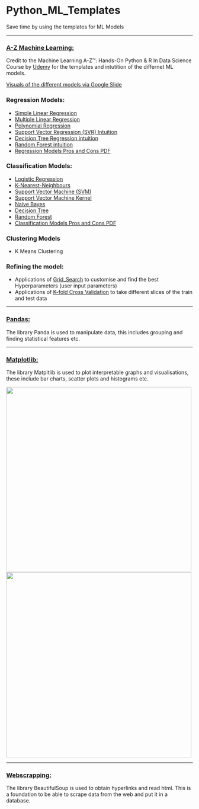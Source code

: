 # Python_ML_Templates
Save time by using the templates for ML Models

---

### [A-Z Machine Learning:](https://github.com/Richieone13/Python_ML_Templates/tree/master/A-Z_ML) 
Credit to the Machine Learning A-Z™: Hands-On Python & R In Data Science Course by [Udemy](https://www.udemy.com/machinelearning/) for the templates and intutition of the differnet ML models.

[Visuals of the different models via Google Slide](https://docs.google.com/presentation/d/1YKTXZCxPsC2kefWQZNq1fIUK3ZjK7b3jLTOBYVkg0cY/edit?usp=sharing)

### Regression Models:

* [Simple Linear Regression](https://github.com/Richieone13/Python_ML_Templates/tree/master/A-Z_ML/Regression_Simple_Linear-Regression)
* [Multiple Linear Regression](https://github.com/Richieone13/Python_ML_Templates/tree/master/A-Z_ML/Regression_Multiple_Linear_Regression)
* [Polynomial Regression](https://github.com/Richieone13/Python_ML_Templates/tree/master/A-Z_ML/Regression_Polynomial-Regression)
* [Support Vector Regression (SVR) Intuition](https://github.com/Richieone13/Python_ML_Templates/tree/master/A-Z_ML/Regression_SVR_Intuition)
* [Decision Tree Regression intuition](https://github.com/Richieone13/Python_ML_Templates/tree/master/A-Z_ML/Regression_Decision_Tree_Regression_Intuition)
* [Random Forest intuition](https://github.com/Richieone13/Python_ML_Templates/tree/master/A-Z_ML/Regression_Random-Forest-Intuition)
* [Regression Models Pros and Cons PDF](https://github.com/Richieone13/Python_ML_Templates/blob/master/A-Z_ML/Regression--Models-Pros-Cons.pdf)

### Classification Models:

* [Logistic Regression](https://github.com/Richieone13/Python_ML_Templates/tree/master/A-Z_ML/Classification_Logistic-Regression)
* [K-Nearest-Neighbours](https://github.com/Richieone13/Python_ML_Templates/tree/master/A-Z_ML/Classification_K-Nearest-Neighbors)
* [Support Vector Machine (SVM)](https://github.com/Richieone13/Python_ML_Templates/tree/master/A-Z_ML/Classification_SVM)
* [Support Vector Machine Kernel](https://github.com/Richieone13/Python_ML_Templates/tree/master/A-Z_ML/Classification_Kernel-SVM)
* [Naive Bayes](https://github.com/Richieone13/Python_ML_Templates/tree/master/A-Z_ML/Classification_Naive-Bayes)
* [Decision Tree](https://github.com/Richieone13/Python_ML_Templates/tree/master/A-Z_ML/Classification_Decision-Tree)
* [Random Forest](https://github.com/Richieone13/Python_ML_Templates/tree/master/A-Z_ML/Classification_Random-Forest)
* [Classification Models Pros and Cons PDF](https://github.com/Richieone13/Python_ML_Templates/blob/master/A-Z_ML/Classifications-Models-Pros-Cons.pdf)

### Clustering Models

* K Means Clustering

### Refining the model:

* Applications of [Grid_Search](https://github.com/Richieone13/Python_ML_Templates/blob/master/A-Z_ML/Model-Selection/grid_search.py) to customise and find the best Hyperparameters (user input parameters)
* Applications of [K-fold Cross Validation](https://github.com/Richieone13/Python_ML_Templates/blob/master/A-Z_ML/Model-Selection/k_fold_cross_validation.py) to take different slices of the train and test data

---

### [Pandas:](https://github.com/Richieone13/Python_ML_Templates/tree/master/Panda_Manipulations)
The library Panda is used to manipulate data, this includes grouping and finding statistical features etc.

---

### [Matplotlib:](https://github.com/Richieone13/Python_ML_Templates/blob/master/Matplotlib/Matplotlib_Plots_Examples.py)
The library Matpltlib is used to plot interpretable graphs and visualisations, these include bar charts, scatter plots and histograms etc.

<img src="Python_ML_Templates/blob/master/Matplotlib/Bar_Group.png" width="500">

<img src="Python_ML_Templates/blob/master/Matplotlib/Stacked_Bar_Group.png" width="500">

---

### [Webscrapping:](https://github.com/Richieone13/Python_ML_Templates/tree/master/Webscapping)
The library BeautifulSoup is used to obtain hyperlinks and read html. This is a foundation to be able to scrape data from the web and put it in a database.
